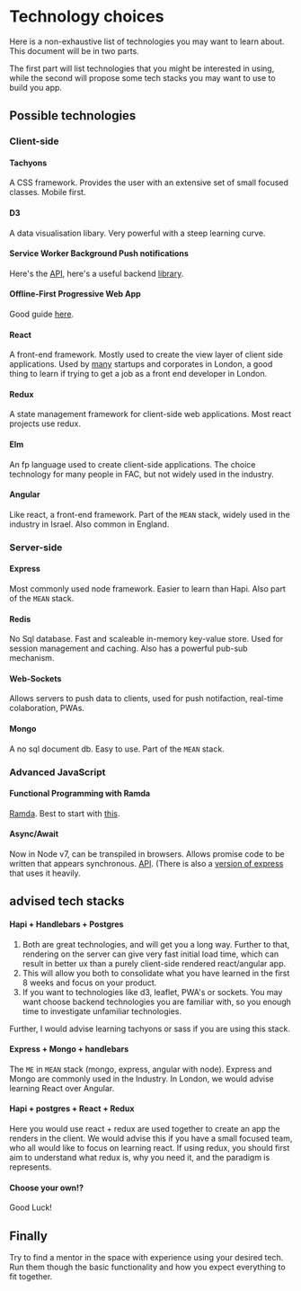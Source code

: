 # Technology choices
Here is a non-exhaustive list of technologies you may want to learn about. This document will be in two parts.

The first part will list technologies that you might be interested in using, while the second will propose some tech stacks you may want to use to build you app.

## Possible technologies

### Client-side

#### Tachyons
A CSS framework. Provides the user with an extensive set of small focused classes. Mobile first.

#### D3
A data visualisation libary. Very powerful with a steep learning curve.

#### Service Worker Background Push notifications
Here's the [API](https://developer.mozilla.org/en/docs/Web/API/Push_API), here's a useful backend [library](https://www.npmjs.com/package/web-push).

#### Offline-First Progressive Web App
Good guide [here](https://developers.google.com/web/fundamentals/getting-started/codelabs/your-first-pwapp/).

#### React
A front-end framework. Mostly used to create the view layer of client side applications.
Used by [many](https://github.com/facebook/react/wiki/sites-using-react) startups and corporates in London, a good thing to learn if trying to get a job as a front end developer in London.

#### Redux
A state management framework for client-side web applications. Most react projects use redux.

#### Elm
An fp language used to create client-side applications. The choice technology for many people in FAC, but not widely used in the
industry.

#### Angular
Like react, a front-end framework. Part of the `MEAN` stack, widely used in the industry in Israel. Also common in England.

### Server-side

#### Express
Most commonly used node framework. Easier to learn than Hapi. Also part of the `MEAN` stack.

#### Redis
No Sql database. Fast and scaleable in-memory key-value store. Used for session management and caching. Also has a powerful pub-sub mechanism.

#### Web-Sockets
Allows servers to push data to clients, used for push notifaction, real-time colaboration, PWAs.

#### Mongo
A no sql document db. Easy to use. Part of the `MEAN` stack.

### Advanced JavaScript

#### Functional Programming with Ramda
[Ramda](http://ramdajs.com/docs/). Best to start with [this](https://github.com/MostlyAdequate/mostly-adequate-guide).

#### Async/Await
Now in Node v7, can be transpiled in browsers. Allows promise code to be written that appears synchronous. [API](https://developer.mozilla.org/en-US/docs/Web/JavaScript/Reference/Statements/async_function). (There is also a [version of express](http://koajs.com/) that uses it heavily.

## advised tech stacks

#### Hapi + Handlebars + Postgres

 1. Both are great technologies, and will get you a long way. Further to that, rendering on the server can give very fast initial load time, which can result in better ux than a purely client-side rendered react/angular app.
 2. This will allow you both to consolidate what you have learned in the first 8 weeks and focus on your product.
 3. If you want to technologies like d3, leaflet, PWA's or sockets. You may want choose backend technologies you are familiar with, so you enough time to investigate unfamiliar technologies.

Further, I would advise learning tachyons or sass if you are using this stack.

#### Express + Mongo + handlebars
The `ME` in `MEAN` stack (mongo, express, angular with node). Express and Mongo are commonly used in the Industry. In London, we would advise learning React over Angular.

#### Hapi + postgres + React + Redux
Here you would use react + redux are used together to create an app the renders in the client. We would advise this if you have a small focused team, who all would like to focus on learning react. If using redux, you should first aim to understand what redux is, why you need it, and the paradigm is represents.

#### Choose your own!?
Good Luck!

## Finally
Try to find a mentor in the space with experience using your desired tech. Run them though the basic functionality and how you expect everything to fit together.
